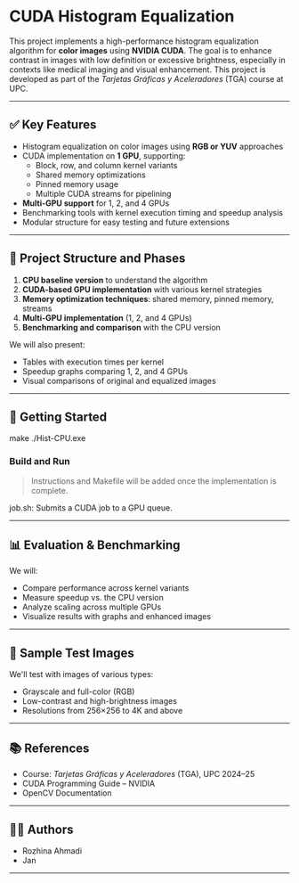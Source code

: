 # CUDA Histogram Equalization 
This project implements a high-performance histogram equalization algorithm for **color images** using **NVIDIA CUDA**. The goal is to enhance contrast in images with low definition or excessive brightness, especially in contexts like medical imaging and visual enhancement. This project is developed as part of the *Tarjetas Gráficas y Aceleradores* (TGA) course at UPC.

---

## ✅ Key Features

- Histogram equalization on color images using **RGB or YUV** approaches
- CUDA implementation on **1 GPU**, supporting:
  - Block, row, and column kernel variants
  - Shared memory optimizations
  - Pinned memory usage
  - Multiple CUDA streams for pipelining
- **Multi-GPU support** for 1, 2, and 4 GPUs
- Benchmarking tools with kernel execution timing and speedup analysis
- Modular structure for easy testing and future extensions

---

## 📌 Project Structure and Phases

1. **CPU baseline version** to understand the algorithm
2. **CUDA-based GPU implementation** with various kernel strategies
3. **Memory optimization techniques**: shared memory, pinned memory, streams
4. **Multi-GPU implementation** (1, 2, and 4 GPUs)
5. **Benchmarking and comparison** with the CPU version

We will also present:
- Tables with execution times per kernel
- Speedup graphs comparing 1, 2, and 4 GPUs
- Visual comparisons of original and equalized images

---

## 🚀 Getting Started
make
./Hist-CPU.exe

### Build and Run

> Instructions and Makefile will be added once the implementation is complete.

job.sh: Submits a CUDA job to a GPU queue.

---

## 📊 Evaluation & Benchmarking

We will:
- Compare performance across kernel variants
- Measure speedup vs. the CPU version
- Analyze scaling across multiple GPUs
- Visualize results with graphs and enhanced images

---

## 🧪 Sample Test Images

We'll test with images of various types:
- Grayscale and full-color (RGB)
- Low-contrast and high-brightness images
- Resolutions from 256×256 to 4K and above

---

## 📚 References

- Course: *Tarjetas Gráficas y Aceleradores* (TGA), UPC 2024–25
- CUDA Programming Guide – NVIDIA
- OpenCV Documentation

---

## 👩‍💻 Authors

- Rozhina Ahmadi  
- Jan

---
